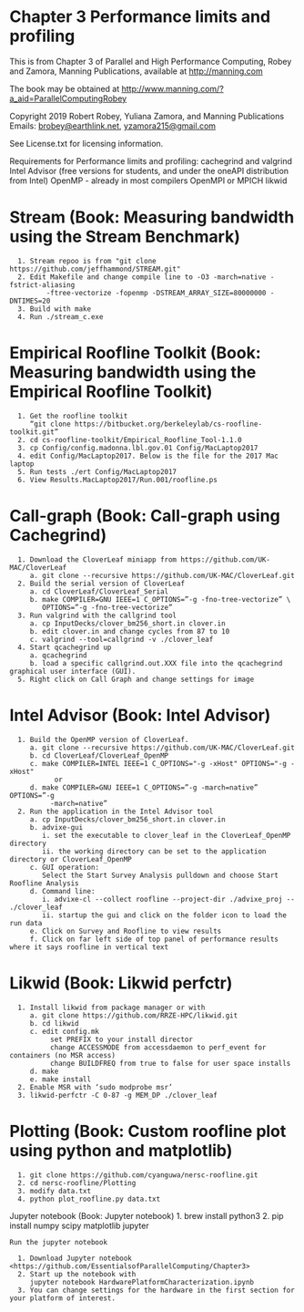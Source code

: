 # Chapter 3 Performance limits and profiling
This is from Chapter 3 of Parallel and High Performance Computing, Robey and Zamora,
Manning Publications, available at http://manning.com

The book may be obtained at
   http://www.manning.com/?a_aid=ParallelComputingRobey

Copyright 2019 Robert Robey, Yuliana Zamora, and Manning Publications
Emails: brobey@earthlink.net, yzamora215@gmail.com

See License.txt for licensing information.

Requirements for Performance limits and profiling: 
      cachegrind and valgrind
      Intel Advisor (free versions for students, and under the oneAPI distribution from Intel)
      OpenMP - already in most compilers
      OpenMPI or MPICH
      likwid

#  Stream (Book: Measuring bandwidth using the Stream Benchmark)
      1. Stream repoo is from "git clone https://github.com/jeffhammond/STREAM.git"
      2. Edit Makefile and change compile line to -O3 -march=native -fstrict-aliasing 
             -ftree-vectorize -fopenmp -DSTREAM_ARRAY_SIZE=80000000 -DNTIMES=20
      3. Build with make
      4. Run ./stream_c.exe

#  Empirical Roofline Toolkit (Book: Measuring bandwidth using the Empirical Roofline Toolkit)
      1. Get the roofline toolkit 
         “git clone https://bitbucket.org/berkeleylab/cs-roofline-toolkit.git”
      2. cd cs-roofline-toolkit/Empirical_Roofline_Tool-1.1.0
      3. cp Config/config.madonna.lbl.gov.01 Config/MacLaptop2017
      4. edit Config/MacLaptop2017. Below is the file for the 2017 Mac laptop
      5. Run tests ./ert Config/MacLaptop2017
      6. View Results.MacLaptop2017/Run.001/roofline.ps

#  Call-graph (Book: Call-graph using Cachegrind)
      1. Download the CloverLeaf miniapp from https://github.com/UK-MAC/CloverLeaf
         a. git clone --recursive https://github.com/UK-MAC/CloverLeaf.git
      2. Build the serial version of CloverLeaf
         a. cd CloverLeaf/CloverLeaf_Serial
         b. make COMPILER=GNU IEEE=1 C_OPTIONS=”-g -fno-tree-vectorize” \
            OPTIONS=”-g -fno-tree-vectorize”
      3. Run valgrind with the callgrind tool
         a. cp InputDecks/clover_bm256_short.in clover.in
         b. edit clover.in and change cycles from 87 to 10
         c. valgrind --tool=callgrind -v ./clover_leaf
      4. Start qcachegrind up
         a. qcachegrind
         b. load a specific callgrind.out.XXX file into the qcachegrind graphical user interface (GUI).
      5. Right click on Call Graph and change settings for image

#  Intel Advisor (Book: Intel Advisor)
      1. Build the OpenMP version of CloverLeaf.
         a. git clone --recursive https://github.com/UK-MAC/CloverLeaf.git
         b. cd CloverLeaf/CloverLeaf_OpenMP
         c. make COMPILER=INTEL IEEE=1 C_OPTIONS="-g -xHost" OPTIONS="-g -xHost"
               or
         d. make COMPILER=GNU IEEE=1 C_OPTIONS=”-g -march=native” OPTIONS=”-g
              -march=native”
      2. Run the application in the Intel Advisor tool
         a. cp InputDecks/clover_bm256_short.in clover.in
         b. advixe-gui
            i. set the executable to clover_leaf in the CloverLeaf_OpenMP directory
            ii. the working directory can be set to the application directory or CloverLeaf_OpenMP
         c. GUI operation:
            Select the Start Survey Analysis pulldown and choose Start Roofline Analysis
         d. Command line:
            i. advixe-cl --collect roofline --project-dir ./advixe_proj -- ./clover_leaf
            ii. startup the gui and click on the folder icon to load the run data
         e. Click on Survey and Roofline to view results
         f. Click on far left side of top panel of performance results where it says roofline in vertical text

      
#  Likwid (Book: Likwid perfctr)
      1. Install likwid from package manager or with
         a. git clone https://github.com/RRZE-HPC/likwid.git
         b. cd likwid
         c. edit config.mk
              set PREFIX to your install director
              change ACCESSMODE from accessdaemon to perf_event for containers (no MSR access)
              change BUILDFREQ from true to false for user space installs
         d. make
         e. make install
      2. Enable MSR with ‘sudo modprobe msr’
      3. likwid-perfctr -C 0-87 -g MEM_DP ./clover_leaf


#  Plotting (Book: Custom roofline plot using python and matplotlib)
      1. git clone https://github.com/cyanguwa/nersc-roofline.git
      2. cd nersc-roofline/Plotting
      3. modify data.txt
      4. python plot_roofline.py data.txt

   Jupyter notebook (Book: Jupyter notebook)
      1. brew install python3
      2. pip install numpy scipy matplotlib jupyter
	
	Run the jupyter notebook

      1. Download Jupyter notebook <https://github.com/EssentialsofParallelComputing/Chapter3>
      2. Start up the notebook with
         jupyter notebook HardwarePlatformCharacterization.ipynb
      3. You can change settings for the hardware in the first section for your platform of interest.
